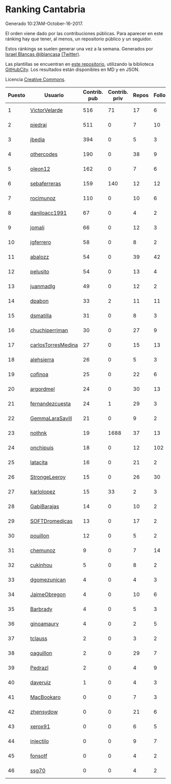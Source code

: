 # Ranking Cantabria

Generado 10:27AM-October-16-2017.

El orden viene dado por las contribuciones públicas. Para aparecer en este ránking hay que tener, al menos, un repositorio público y un seguidor.

Estos ránkings se suelen generar una vez a la semana. Generados por [Israel Blancas @iblancasa](https://github.com/iblancasa/) [(Twitter)](https://twitter.com/iblancasa).

Las plantillas se encuentran en [este repositorio](https://github.com/iblancasa/GH-Spanish-Ranking), utilizando la biblioteca [GitHubCity](https://github.com/iblancasa/GitHubCity). Los resultados están disponibles en MD y en JSON.

Licencia [Creative Commons](https://creativecommons.org/licenses/by/4.0/).

| Puesto   |  Usuario  | Contrib. pub | Contrib. priv |Repos| Followers | Desde |  Avatar  |
|----------|-----------|--------------|---------------|-----|-----------|-------|----------|
|1|[VictorVelarde](https://github.com/VictorVelarde)|516|71|17|6|2010-10-28|![VictorVelarde](https://avatars0.githubusercontent.com/u/458196)|
|2|[piedraj](https://github.com/piedraj)|511|0|7|10|2012-12-05|![piedraj](https://avatars3.githubusercontent.com/u/2972752)|
|3|[jbedia](https://github.com/jbedia)|394|0|5|3|2013-10-28|![jbedia](https://avatars3.githubusercontent.com/u/5796721)|
|4|[othercodes](https://github.com/othercodes)|190|0|38|9|2013-06-25|![othercodes](https://avatars3.githubusercontent.com/u/4815856)|
|5|[oleon12](https://github.com/oleon12)|162|0|7|6|2015-04-17|![oleon12](https://avatars0.githubusercontent.com/u/11987639)|
|6|[sebaferreras](https://github.com/sebaferreras)|159|140|12|12|2016-02-12|![sebaferreras](https://avatars3.githubusercontent.com/u/17194770)|
|7|[rocimunoz](https://github.com/rocimunoz)|110|0|10|6|2013-03-02|![rocimunoz](https://avatars3.githubusercontent.com/u/3746906)|
|8|[daniloacc1991](https://github.com/daniloacc1991)|67|0|4|2|2016-10-22|![daniloacc1991](https://avatars3.githubusercontent.com/u/22999279)|
|9|[jomali](https://github.com/jomali)|66|0|12|3|2012-02-01|![jomali](https://avatars3.githubusercontent.com/u/1397370)|
|10|[jgferrero](https://github.com/jgferrero)|58|0|8|2|2015-03-12|![jgferrero](https://avatars1.githubusercontent.com/u/11438536)|
|11|[abalozz](https://github.com/abalozz)|54|0|39|42|2012-01-08|![abalozz](https://avatars1.githubusercontent.com/u/1312336)|
|12|[pelusito](https://github.com/pelusito)|54|0|13|4|2016-04-22|![pelusito](https://avatars2.githubusercontent.com/u/18612896)|
|13|[juanmadlg](https://github.com/juanmadlg)|49|0|12|2|2011-11-04|![juanmadlg](https://avatars0.githubusercontent.com/u/1173469)|
|14|[dpabon](https://github.com/dpabon)|33|2|11|11|2015-06-24|![dpabon](https://avatars0.githubusercontent.com/u/13040959)|
|15|[dsmatilla](https://github.com/dsmatilla)|31|0|8|3|2011-02-14|![dsmatilla](https://avatars0.githubusercontent.com/u/618172)|
|16|[chuchiperriman](https://github.com/chuchiperriman)|30|0|27|9|2008-11-25|![chuchiperriman](https://avatars2.githubusercontent.com/u/36635)|
|17|[carlosTorresMedina](https://github.com/carlosTorresMedina)|27|0|15|13|2015-05-24|![carlosTorresMedina](https://avatars2.githubusercontent.com/u/12585344)|
|18|[alehsierra](https://github.com/alehsierra)|26|0|5|3|2017-04-05|![alehsierra](https://avatars2.githubusercontent.com/u/26929522)|
|19|[cofinoa](https://github.com/cofinoa)|25|0|22|6|2013-07-26|![cofinoa](https://avatars1.githubusercontent.com/u/5098603)|
|20|[argordmel](https://github.com/argordmel)|24|0|30|13|2012-01-11|![argordmel](https://avatars0.githubusercontent.com/u/1320168)|
|21|[fernandezcuesta](https://github.com/fernandezcuesta)|24|1|29|3|2014-04-16|![fernandezcuesta](https://avatars0.githubusercontent.com/u/7312236)|
|22|[GemmaLaraSavill](https://github.com/GemmaLaraSavill)|21|0|9|2|2015-05-08|![GemmaLaraSavill](https://avatars3.githubusercontent.com/u/12323749)|
|23|[nothnk](https://github.com/nothnk)|19|1688|37|13|2009-09-05|![nothnk](https://avatars0.githubusercontent.com/u/123532)|
|24|[onchipuis](https://github.com/onchipuis)|18|0|12|102|2016-09-09|![onchipuis](https://avatars1.githubusercontent.com/u/22107438)|
|25|[latacita](https://github.com/latacita)|16|0|21|2|2013-05-03|![latacita](https://avatars1.githubusercontent.com/u/4329371)|
|26|[StrongeLeeroy](https://github.com/StrongeLeeroy)|15|0|26|30|2011-06-03|![StrongeLeeroy](https://avatars0.githubusercontent.com/u/828457)|
|27|[karlolopez](https://github.com/karlolopez)|15|33|2|3|2015-06-17|![karlolopez](https://avatars0.githubusercontent.com/u/12940686)|
|28|[GabiBarajas](https://github.com/GabiBarajas)|14|0|10|2|2017-01-18|![GabiBarajas](https://avatars1.githubusercontent.com/u/25196739)|
|29|[SOFTDromedicas](https://github.com/SOFTDromedicas)|13|0|17|2|2016-08-19|![SOFTDromedicas](https://avatars2.githubusercontent.com/u/21133079)|
|30|[pouillon](https://github.com/pouillon)|12|0|5|2|2013-09-16|![pouillon](https://avatars0.githubusercontent.com/u/5470877)|
|31|[chemunoz](https://github.com/chemunoz)|9|0|7|14|2016-01-13|![chemunoz](https://avatars0.githubusercontent.com/u/16680009)|
|32|[cukinhou](https://github.com/cukinhou)|5|0|8|2|2015-12-14|![cukinhou](https://avatars2.githubusercontent.com/u/16288214)|
|33|[dgomezunican](https://github.com/dgomezunican)|4|0|4|3|2012-03-23|![dgomezunican](https://avatars0.githubusercontent.com/u/1568677)|
|34|[JaimeObregon](https://github.com/JaimeObregon)|4|0|10|6|2010-09-27|![JaimeObregon](https://avatars1.githubusercontent.com/u/417226)|
|35|[Barbrady](https://github.com/Barbrady)|4|0|5|3|2014-01-18|![Barbrady](https://avatars1.githubusercontent.com/u/6436548)|
|36|[ginoamaury](https://github.com/ginoamaury)|4|0|2|5|2016-09-06|![ginoamaury](https://avatars0.githubusercontent.com/u/22031838)|
|37|[tclauss](https://github.com/tclauss)|2|0|3|2|2013-02-11|![tclauss](https://avatars3.githubusercontent.com/u/3531048)|
|38|[oaguillon](https://github.com/oaguillon)|2|0|29|7|2012-07-05|![oaguillon](https://avatars1.githubusercontent.com/u/1925152)|
|39|[Pedrazl](https://github.com/Pedrazl)|2|0|4|9|2014-12-04|![Pedrazl](https://avatars1.githubusercontent.com/u/10074431)|
|40|[daveruiz](https://github.com/daveruiz)|1|0|4|3|2012-08-16|![daveruiz](https://avatars2.githubusercontent.com/u/2165375)|
|41|[MacBookaro](https://github.com/MacBookaro)|0|0|7|3|2012-01-27|![MacBookaro](https://avatars0.githubusercontent.com/u/1383817)|
|42|[zhensydow](https://github.com/zhensydow)|0|0|21|6|2011-05-09|![zhensydow](https://avatars1.githubusercontent.com/u/777247)|
|43|[xerox91](https://github.com/xerox91)|0|0|6|5|2011-04-19|![xerox91](https://avatars0.githubusercontent.com/u/740021)|
|44|[injectilo](https://github.com/injectilo)|0|0|9|7|2014-09-01|![injectilo](https://avatars1.githubusercontent.com/u/8612274)|
|45|[fonsotf](https://github.com/fonsotf)|0|0|4|2|2015-11-03|![fonsotf](https://avatars1.githubusercontent.com/u/15630996)|
|46|[ssg70](https://github.com/ssg70)|0|0|4|2|2015-11-04|![ssg70](https://avatars0.githubusercontent.com/u/15652669)|
